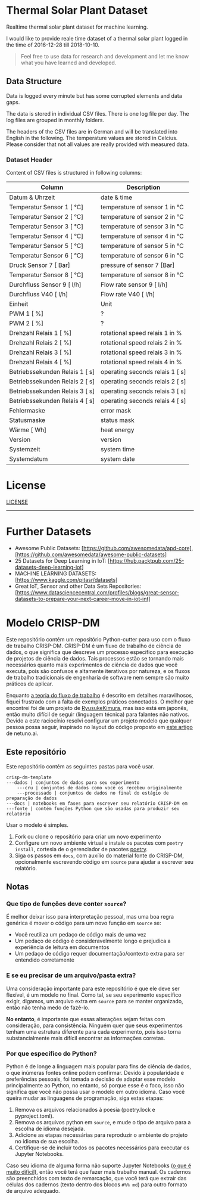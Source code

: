 # Thermal Solar Plant Dataset

Realtime thermal solar plant dataset for machine learning.

I would like to provide reale time dataset of a thermal solar plant logged in 
the time of 2016-12-28 till 2018-10-10.

> Feel free to use data for research and development and let me know what you have learned and developed.



## Data Structure

Data is logged every minute but has some corrupted elements and data gaps.

The data is stored in individual CSV files. There is one log file per day. 
The log files are grouped in monthly folders.

The headers of the CSV files are in German and will be translated into 
English in the following. The temperature values are stored in Celcius.
Please consider that not all values are really provided with measured data.

### Dataset Header

Content of CSV files is structured in following columns:

| Column                         | Description                      |
|--------------------------------|----------------------------------|
| Datum & Uhrzeit                | date & time                      |
| Temperatur Sensor 1 [ °C]      | temperature of sensor 1 in °C    |
| Temperatur Sensor 2 [ °C]      | temperature of sensor 2 in °C    |
| Temperatur Sensor 3 [ °C]      | temperature of sensor 3 in °C    |
| Temperatur Sensor 4 [ °C]      | temperature of sensor 4 in °C    |
| Temperatur Sensor 5 [ °C]      | temperature of sensor 5 in °C    |
| Temperatur Sensor 6 [ °C]      | temperature of sensor 6 in °C    |
| Druck Sensor 7 [ Bar]          | pressure of sensor 7 [Bar]       |
| Temperatur Sensor 8 [ °C]      | temperature of sensor 8 in °C    |
| Durchfluss Sensor 9 [ l/h]     | Flow rate sensor 9 [ l/h]        |
| Durchfluss V40 [ l/h]          | Flow rate V40 [ l/h]             |
| Einheit                        | Unit                             |
| PWM 1 [ %]                     | ?                                |
| PWM 2 [ %]                     | ?                                |
| Drehzahl Relais 1 [ %]         | rotational speed relais 1 in %   |
| Drehzahl Relais 2 [ %]         | rotational speed relais 2 in %   |
| Drehzahl Relais 3 [ %]         | rotational speed relais 3 in %   |
| Drehzahl Relais 4 [ %]         | rotational speed relais 4 in %   |
| Betriebssekunden Relais 1 [ s] | operating seconds relais 1 [ s]  |
| Betriebssekunden Relais 2 [ s] | operating seconds relais 2 [ s]  |
| Betriebssekunden Relais 3 [ s] | operating seconds relais 3 [ s]  |
| Betriebssekunden Relais 4 [ s] | operating seconds relais 4 [ s]  |
| Fehlermaske                    | error mask                       |
| Statusmaske                    | status mask                      |
| Wärme [ Wh]                    | heat energy                      |
| Version                        | version                          |
| Systemzeit                     | system time                      |
| Systemdatum                    | system date                      |

# License

[LICENSE](LICENSE)

---

# Further Datasets

* Awesome Public Datasets: [https://github.com/awesomedata/apd-core], [https://github.com/awesomedata/awesome-public-datasets] 
* 25 Datasets for Deep Learning in IoT: [https://hub.packtpub.com/25-datasets-deep-learning-iot]
* MACHINE LEARNING DATASETS: [https://www.kaggle.com/pitasr/datasets]
* Great IoT, Sensor and other Data Sets Repositories: [https://www.datasciencecentral.com/profiles/blogs/great-sensor-datasets-to-prepare-your-next-career-move-in-iot-int]





# Modelo CRISP-DM

Este repositório contém um repositório Python-cutter para uso com o fluxo de trabalho CRISP-DM.
CRISP-DM é um fluxo de trabalho de ciência de dados, o que significa que descreve um processo específico para
execução de projetos de ciência de dados. Tais processos estão se tornando mais necessários quanto mais
experimentos de ciência de dados que você executa, pois são confusos e altamente iterativos por natureza, e
os fluxos de trabalho tradicionais de engenharia de software nem sempre são muito práticos de aplicar.

Enquanto [a teoria do fluxo de trabalho](https://www.the-modeling-agency.com/crisp-dm.pdf)
é descrito em detalhes maravilhosos, fiquei frustrado com a falta de exemplos práticos
conectados. O melhor que encontrei foi de um projeto de
[RyusukeKimura](https://github.com/RyusukeKimura/crisp-dm), mas isso está em japonês, então
muito difícil de seguir (linguagem técnica) para falantes não nativos. Devido a este raciocínio resolvi
configurar um projeto modelo que qualquer pessoa possa seguir, inspirado no layout do código proposto em
[este artigo](https://neptune.ai/blog/best-practices-for-data-science-project-workflows-and-file-organizations)
de netuno.ai.

## Este repositório

Este repositório contém as seguintes pastas para você usar.

```texto
crisp-dm-template
---dados | conjuntos de dados para seu experimento
    ---cru | conjuntos de dados como você os recebeu originalmente
    ---processado | conjuntos de dados no final do estágio de preparação de dados
---docs | notebooks em fases para escrever seu relatório CRISP-DM em
---fonte | contém funções Python que são usadas para produzir seu relatório
```

Usar o modelo é simples.

1. Fork ou clone o repositório para criar um novo experimento
2. Configure um novo ambiente virtual e instale os pacotes com `poetry install`, cortesia de
o gerenciador de pacotes [poetry](https://python-poetry.org/).
3. Siga os passos em `docs`, com auxílio do material fonte do CRISP-DM, opcionalmente
escrevendo código em `source` para ajudar a escrever seu relatório.

## Notas

### Que tipo de funções deve conter `source`?

É melhor deixar isso para interpretação pessoal, mas uma boa regra genérica é mover o código para um novo
função em `source` se:
- Você reutiliza um pedaço de código mais de uma vez
- Um pedaço de código é consideravelmente longo e prejudica a experiência de leitura em documentos
- Um pedaço de código requer documentação/contexto extra para ser entendido corretamente

### E se eu precisar de um arquivo/pasta extra?

Uma consideração importante para este repositório é que ele deve ser flexível, é um
modelo no final. Como tal, se seu experimento específico exigir, digamos, um arquivo extra em `source`
para se manter organizado, então não tenha medo de fazê-lo.

**No entanto**, é importante que essas alterações sejam feitas com consideração, para
consistência. Ninguém quer que seus experimentos tenham uma estrutura diferente para cada
experimento, pois isso torna substancialmente mais difícil encontrar as informações corretas.

### Por que específico do Python?

Python é de longe a linguagem mais popular para fins de ciência de dados, o que inúmeras fontes online podem confirmar. Devido à popularidade e preferências pessoais, foi tomada a decisão de adaptar esse modelo principalmente ao Python, no entanto, só porque esse é o foco, isso não significa que você não possa usar o modelo em outro idioma. Caso você queira mudar as linguagens de programação, siga estas etapas:

1. Remova os arquivos relacionados à poesia (poetry.lock e pyproject.toml).
2. Remova os arquivos python em `source`, e mude o tipo de arquivo para a escolha de idioma desejada.
3. Adicione as etapas necessárias para reproduzir o ambiente do projeto no idioma de sua escolha.
4. Certifique-se de incluir todos os pacotes necessários para executar os Jupyter Notebooks.

Caso seu idioma de alguma forma não suporte Jupyter Notebooks ([o que é muito difícil)](https://github.com/jupyter/jupyter/wiki/Jupyter-kernels), então você terá que fazer mais trabalho manual. Os cadernos são preenchidos com texto de remarcação, que você terá que extrair das células dos cadernos (texto dentro dos blocos `#%% md`) para outro formato de arquivo adequado.